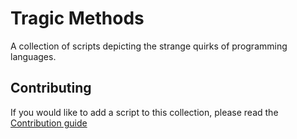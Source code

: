 # Tragic Methods
A collection of scripts depicting the strange quirks of programming languages.

## Contributing

If you would like to add a script to this collection, please read the [Contribution guide](./CONTRIBUTING.md)

